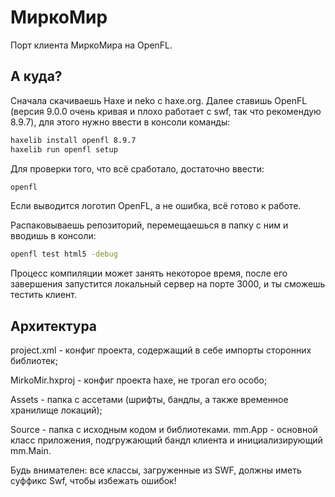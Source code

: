 # МиркоМир
Порт клиента МиркоМира на OpenFL.
## А куда?
Сначала скачиваешь Haxe и neko с haxe.org.
Далее ставишь OpenFL (версия 9.0.0 очень кривая и плохо работает с swf, так что рекомендую 8.9.7), для этого нужно ввести в консоли команды:
```bash
haxelib install openfl 8.9.7
haxelib run openfl setup
```
Для проверки того, что всё сработало, достаточно ввести:
```bash
openfl
```
Если выводится логотип OpenFL, а не ошибка, всё готово к работе.

Распаковываешь репозиторий, перемещаешься в папку с ним и вводишь в консоли:
```bash
openfl test html5 -debug
```
Процесс компиляции может занять некоторое время, после его завершения запустится локальный сервер на порте 3000, и ты сможешь тестить клиент.

## Архитектура
project.xml - конфиг проекта, содержащий в себе импорты сторонних библиотек;

MirkoMir.hxproj - конфиг проекта haxe, не трогал его особо;

Assets - папка с ассетами (шрифты, бандлы, а также временное хранилище локаций);

Source - папка с исходным кодом и библиотеками. mm.App - основной класс приложения, подгружающий бандл клиента и инициализирующий mm.Main.

Будь внимателен: все классы, загруженные из SWF, должны иметь суффикс Swf, чтобы избежать ошибок!
